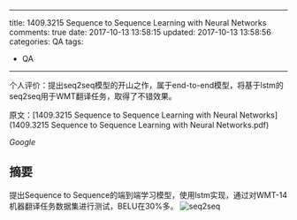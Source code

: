 
---
title: 1409.3215 Sequence to Sequence Learning with Neural Networks
comments: true
date: 2017-10-13 13:58:15
updated: 2017-10-13 13:58:56
categories: QA
tags:
- QA
---
个人评价：提出seq2seq模型的开山之作，属于end-to-end模型，将基于lstm的seq2seq用于WMT翻译任务，取得了不错效果。

<!-- more -->

原文：[1409.3215 Sequence to Sequence Learning with Neural Networks](1409.3215 Sequence to Sequence Learning with Neural Networks.pdf)

_Google_

## 摘要
提出Sequence to Sequence的端到端学习模型，使用lstm实现，通过对WMT-14机器翻译任务数据集进行测试，BELU在30%多。
![seq2seq](http://zcy.ckcest.cn/cdn/zy/20171015-Image-1.jpg)
